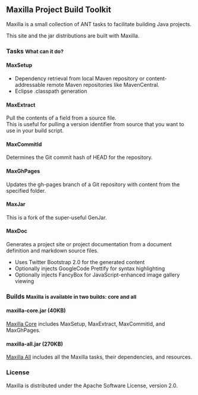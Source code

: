 ## Maxilla Project Build Toolkit

Maxilla is a small collection of ANT tasks to facilitate building Java projects.

This site and the jar distributions are built with Maxilla.

### Tasks <small>What can it do?</small>

#### MaxSetup

* Dependency retrieval from local Maven repository or content-addressable remote Maven repositories like MavenCentral.
* Eclipse .classpath generation

#### MaxExtract

Pull the contents of a field from a source file.  
This is useful for pulling a version identifier from source that you want to use in your build script.

#### MaxCommitId

Determines the Git commit hash of HEAD for the repository.

#### MaxGhPages

Updates the gh-pages branch of a Git repository with content from the specified folder.

#### MaxJar

This is a fork of the super-useful GenJar.

#### MaxDoc

Generates a project site or project documentation from a document definition and markdown source files.

* Uses Twitter Bootstrap 2.0 for the generated content
* Optionally injects GoogleCode Prettify for syntax highlighting
* Optionally injects FancyBox for JavaScript-enhanced image gallery viewing

### Builds <small>Maxilla is available in two builds: core and all</small>

#### maxilla-core.jar (40KB)

[Maxilla Core](./maxilla-core.jar) includes MaxSetup, MaxExtract, MaxCommitId, and MaxGhPages.

#### maxilla-all.jar (270KB)

[Maxilla All](./maxilla-all.jar) includes all the Maxilla tasks, their dependencies, and resources.

### License

Maxilla is distributed under the Apache Software License, version 2.0.